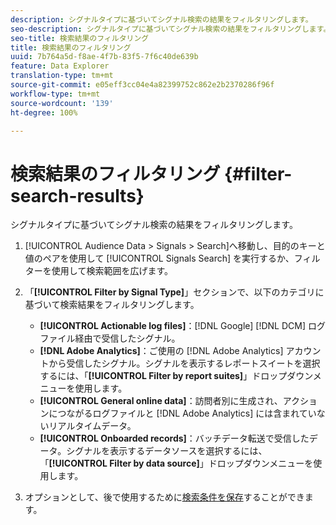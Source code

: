 ```yaml
---
description: シグナルタイプに基づいてシグナル検索の結果をフィルタリングします。
seo-description: シグナルタイプに基づいてシグナル検索の結果をフィルタリングします。
seo-title: 検索結果のフィルタリング
title: 検索結果のフィルタリング
uuid: 7b764a5d-f8ae-4f7b-83f5-7f6c40de639b
feature: Data Explorer
translation-type: tm+mt
source-git-commit: e05eff3cc04e4a82399752c862e2b2370286f96f
workflow-type: tm+mt
source-wordcount: '139'
ht-degree: 100%

---
```



# 検索結果のフィルタリング {#filter-search-results}

シグナルタイプに基づいてシグナル検索の結果をフィルタリングします。

1. [!UICONTROL Audience Data > Signals > Search]へ移動し、目的のキーと値のペアを使用して [!UICONTROL Signals Search] を実行するか、フィルターを使用して検索範囲を広げます。
1. 「**[!UICONTROL Filter by Signal Type]**」セクションで、以下のカテゴリに基づいて検索結果をフィルタリングします。

   * **[!UICONTROL Actionable log files]**：[!DNL Google] [!DNL DCM] ログファイル経由で受信したシグナル。
   * **[!DNL Adobe Analytics]**：ご使用の [!DNL Adobe Analytics] アカウントから受信したシグナル。シグナルを表示するレポートスイートを選択するには、「**[!UICONTROL Filter by report suites]**」ドロップダウンメニューを使用します。
   * **[!UICONTROL General online data]**：訪問者別に生成され、アクションにつながるログファイルと [!DNL Adobe Analytics] には含まれていないリアルタイムデータ。
   * **[!UICONTROL Onboarded records]**：バッチデータ転送で受信したデータ。シグナルを表示するデータソースを選択するには、「**[!UICONTROL Filter by data source]**」ドロップダウンメニューを使用します。

1. オプションとして、後で使用するために[検索条件を保存](../../../features/data-explorer/data-explorer-signals-search/data-explorer-save-search.md)することができます。
